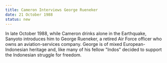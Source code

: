 ```yaml
---
title: Cameron Interviews George Rueneker
date: 21 October 1988 
status: new
---
```


In late October 1988, while Cameron drinks alone in the Earthquake,
Sanyoto introduces him to George Rueneker, a retired Air Force officer
who owns an aviation-services company. George is of mixed
European-Indonesian heritage and, like many of his fellow "Indos"
decided to support the Indonesian struggle for freedom.
